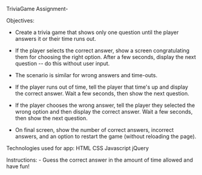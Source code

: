 TriviaGame Assignment-

 Objectives: 
 - Create a trivia game that shows only one question until the player answers it or their time runs out.

 - If the player selects the correct answer, show a screen congratulating them for choosing the right option. After a few seconds, display the next question -- do this without user input.

- The scenario is similar for wrong answers and time-outs.

- If the player runs out of time, tell the player that time's up and display the correct answer. Wait a few seconds, then show the next question.

 - If the player chooses the wrong answer, tell the player they selected the wrong option and then display the correct answer. Wait a few seconds, then show the next question.

- On final screen, show the number of correct answers, incorrect answers, and an option to restart the game (without reloading the page).


Technologies used for app:
HTML  CSS Javascript jQuery

Instructions:
    - Guess the correct answer in the amount of time allowed and have fun!
